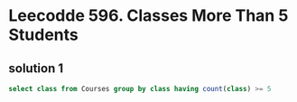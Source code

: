 # Leecodde 596.  Classes More Than 5 Students


## solution 1

```sql
select class from Courses group by class having count(class) >= 5
```